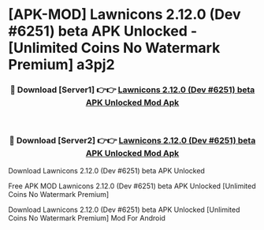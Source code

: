 # [APK-MOD] Lawnicons 2.12.0 (Dev #6251) beta APK Unlocked - [Unlimited Coins No Watermark Premium] a3pj2



<div align="center">
<h3>🔴 Download [Server1] 👉👉 <a href="https://momento.my/?title=Lawnicons_2.12.0_(Dev_#6251)_beta_APK_Unlocked">Lawnicons 2.12.0 (Dev #6251) beta APK Unlocked Mod Apk</a></h3><br>

<h3>🔴 Download [Server2] 👉👉 <a href="https://momento.my/?title=Lawnicons_2.12.0_(Dev_#6251)_beta_APK_Unlocked">Lawnicons 2.12.0 (Dev #6251) beta APK Unlocked Mod Apk</a></h3>
</div>



Download Lawnicons 2.12.0 (Dev #6251) beta APK Unlocked 

Free APK MOD Lawnicons 2.12.0 (Dev #6251) beta APK Unlocked [Unlimited Coins No Watermark Premium]

Download Lawnicons 2.12.0 (Dev #6251) beta APK Unlocked [Unlimited Coins No Watermark Premium] Mod For Android
